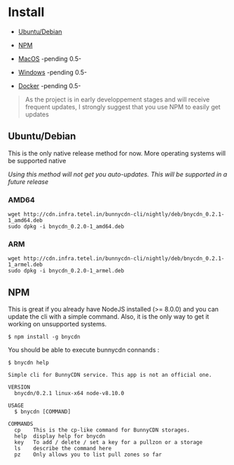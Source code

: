 # Install

- [Ubuntu/Debian]()

- [NPM]()

- [MacOS]() -pending 0.5-

- [Windows]() -pending 0.5-

- [Docker]() -pending 0.5-

> As the project is in early developpement stages and will receive frequent updates, I strongly suggest that you use NPM to easily get updates

## Ubuntu/Debian
This is the only native release method for now. More operating systems will be supported native

*Using this method will not get you auto-updates. This will be supported in a future release*

### AMD64
```console
wget http://cdn.infra.tetel.in/bunnycdn-cli/nightly/deb/bnycdn_0.2.1-1_amd64.deb
sudo dpkg -i bnycdn_0.2.0-1_amd64.deb 
```

### ARM
```console
wget http://cdn.infra.tetel.in/bunnycdn-cli/nightly/deb/bnycdn_0.2.1-1_armel.deb
sudo dpkg -i bnycdn_0.2.0-1_armel.deb 
```


## NPM
This is great if you already have NodeJS installed (>= 8.0.0) and you can update the cli with a simple command.
Also, it is the only way to get it working on unsupported systems.

```console
$ npm install -g bnycdn
```


You should be able to execute bunnycdn connands :
```console
$ bnycdn help

Simple cli for BunnyCDN service. This app is not an official one.

VERSION
  bnycdn/0.2.1 linux-x64 node-v8.10.0

USAGE
  $ bnycdn [COMMAND]

COMMANDS
  cp    This is the cp-like command for BunnyCDN storages.
  help  display help for bnycdn
  key   To add / delete / set a key for a pullzon or a storage
  ls    describe the command here
  pz    Only allows you to list pull zones so far


```
